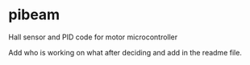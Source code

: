 # pibeam
Hall sensor and PID code for motor microcontroller 

Add who is working on what after deciding and add in the readme file.
